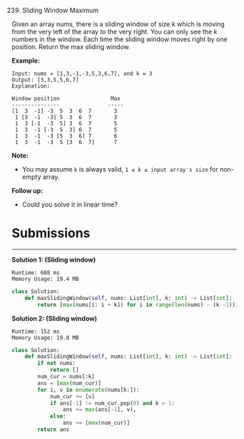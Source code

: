 239. Sliding Window Maximum

Given an array nums, there is a sliding window of size k which is moving from the very left of the array to the very right. You can only see the k numbers in the window. Each time the sliding window moves right by one position. Return the max sliding window.

**Example:**
```
Input: nums = [1,3,-1,-3,5,3,6,7], and k = 3
Output: [3,3,5,5,6,7] 
Explanation: 

Window position                Max
---------------               -----
[1  3  -1] -3  5  3  6  7       3
 1 [3  -1  -3] 5  3  6  7       3
 1  3 [-1  -3  5] 3  6  7       5
 1  3  -1 [-3  5  3] 6  7       5
 1  3  -1  -3 [5  3  6] 7       6
 1  3  -1  -3  5 [3  6  7]      7
```

**Note:**

* You may assume `k` is always valid, `1 ≤ k ≤ input array's size` for non-empty array.

**Follow up:**

* Could you solve it in linear time?

# Submissions
---
**Solution 1: (Sliding window)**
```
Runtime: 688 ms
Memory Usage: 19.4 MB
```
```python
class Solution:
    def maxSlidingWindow(self, nums: List[int], k: int) -> List[int]:
        return [max(nums[i: i + k]) for i in range(len(nums) - (k -1))] if nums else []
```

**Solution 2: (Sliding window)**
```
Runtime: 152 ms
Memory Usage: 19.8 MB
```
```python
class Solution:
    def maxSlidingWindow(self, nums: List[int], k: int) -> List[int]:
        if not nums:
            return []
        num_cur = nums[:k]
        ans = [max(num_cur)]
        for i, v in enumerate(nums[k:]):
            num_cur += [v]
            if ans[-1] != num_cur.pop(0) and k > 1:
                ans += max(ans[-1], v),                
            else:                
                ans += [max(num_cur)]
        return ans
```